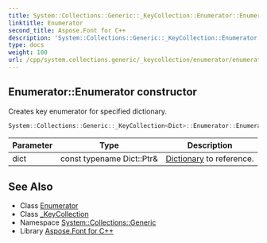```yaml
---
title: System::Collections::Generic::_KeyCollection::Enumerator::Enumerator constructor
linktitle: Enumerator
second_title: Aspose.Font for C++
description: 'System::Collections::Generic::_KeyCollection::Enumerator::Enumerator constructor. Creates key enumerator for specified dictionary in C++.'
type: docs
weight: 100
url: /cpp/system.collections.generic/_keycollection/enumerator/enumerator/
---
```

## Enumerator::Enumerator constructor


Creates key enumerator for specified dictionary.

```cpp
System::Collections::Generic::_KeyCollection<Dict>::Enumerator::Enumerator(const typename Dict::Ptr &dict)
```


| Parameter | Type | Description |
| --- | --- | --- |
| dict | const typename Dict::Ptr\& | [Dictionary](../../../dictionary/) to reference. |

## See Also

* Class [Enumerator](../)
* Class [_KeyCollection](../../)
* Namespace [System::Collections::Generic](../../../)
* Library [Aspose.Font for C++](../../../../)
